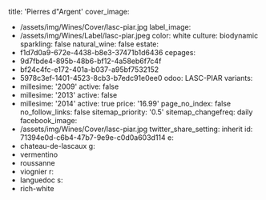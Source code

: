 title: 'Pierres d&quot;Argent'
cover_image:
  - /assets/img/Wines/Cover/lasc-piar.jpg
label_image:
  - /assets/img/Wines/Label/lasc-piar.jpeg
color: white
culture: biodynamic
sparkling: false
natural_wine: false
estate:
  - f1d7d0a9-672e-4438-b8e3-37471b1d6436
cepages:
  - 9d7fbde4-895b-48b6-bf12-4a58eb6f7c4f
  - bf24c4fc-e172-401a-b037-a95bf7532152
  - 5978c3ef-1401-4523-8cb3-b7edc91e0ee0
odoo: LASC-PIAR
variants:
  -
    millesime: '2009'
    active: false
  -
    millesime: '2013'
    active: false
  -
    millesime: '2014'
    active: true
    price: '16.99'
page_no_index: false
no_follow_links: false
sitemap_priority: '0.5'
sitemap_changefreq: daily
facebook_image:
  - /assets/img/Wines/Cover/lasc-piar.jpg
twitter_share_setting: inherit
id: 71394e0d-c6b4-47b7-9e9e-c0d0a603d114
e:
  - chateau-de-lascaux
g:
  - vermentino
  - roussanne
  - viognier
r:
  - languedoc
s:
  - rich-white
